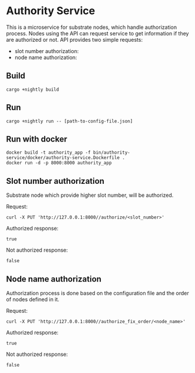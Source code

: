 # Authority Service
This is a microservice for substrate nodes, which handle authorization process. Nodes using the API can request service to get information if they are authorized or not. API provides two simple requests:
* slot number authorization:
* node name authorization:

## Build
```
cargo +nightly build
```

## Run
```
cargo +nightly run -- [path-to-config-file.json]
```

## Run with docker
```
docker build -t authority_app -f bin/authority-service/docker/authority-service.Dockerfile .
docker run -d -p 8000:8000 authority_app
```

## Slot number authorization
Substrate node which provide higher slot number, will be authorized.

Request:
```
curl -X PUT 'http://127.0.0.1:8000//authorize/<slot_number>'
```

Authorized response:
```
true
```
Not authorized response:
```
false
```
## Node name authorization
Authorization process is done based on the configuration file and the order of nodes defined in it.

Request:

```
curl -X PUT 'http://127.0.0.1:8000//authorize_fix_order/<node_name>'
```

Authorized response:
```
true
```
Not authorized response:
```
false
```

